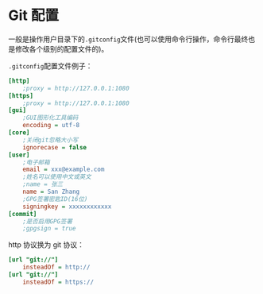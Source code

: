 # Git 配置

一般是操作用户目录下的`.gitconfig`文件(也可以使用命令行操作，命令行最终也是修改各个级别的配置文件的)。

`.gitconfig`配置文件例子：

```ini
[http]
    ;proxy = http://127.0.0.1:1080
[https]
    ;proxy = http://127.0.0.1:1080
[gui]
    ;GUI图形化工具编码
    encoding = utf-8
[core]
    ;关闭git忽略大小写
    ignorecase = false
[user]
    ;电子邮箱
    email = xxx@example.com
    ;姓名可以使用中文或英文
    ;name = 张三
    name = San Zhang
    ;GPG签署密匙ID(16位)
    signingkey = xxxxxxxxxxxx
[commit]
    ;是否启用GPG签署
    ;gpgsign = true
```

http 协议换为 git 协议：

```ini
[url "git://"]
    insteadOf = http://
[url "git://"]
    insteadOf = https://
```
